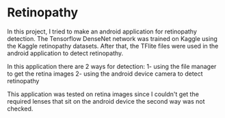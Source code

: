 # Retinopathy

In this project, I tried to make an android application for retinopathy detection. The Tensorflow DenseNet network was trained on Kaggle using the Kaggle retinopathy datasets. After that, the TFlite files were used in the android application to detect retinopathy.

In this application there are 2 ways for detection:
1- using the file manager to get the retina images
2- using the android device camera to detect retinopathy

This application was tested on retina images since I couldn't get the required lenses that sit on the android device the second way was not checked.
